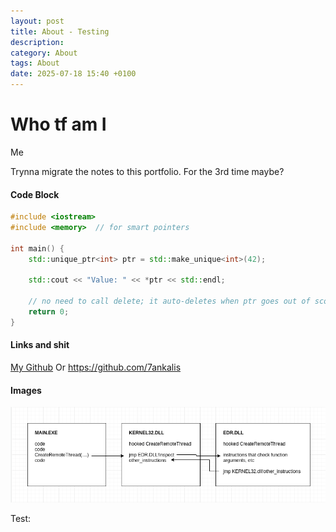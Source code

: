 ```yaml
---
layout: post
title: About - Testing
description:
category: About
tags: About
date: 2025-07-18 15:40 +0100
---
```

# Who tf am I
Me

Trynna migrate the notes to this portfolio. For the 3rd time maybe?

#### Code Block 

```cpp
#include <iostream>
#include <memory>  // for smart pointers

int main() {
    std::unique_ptr<int> ptr = std::make_unique<int>(42);

    std::cout << "Value: " << *ptr << std::endl;

    // no need to call delete; it auto-deletes when ptr goes out of scope
    return 0;
}
```

#### Links and shit
[My Github](https://github.com/7ankalis)
Or <https://github.com/7ankalis>

#### Images
![A simple image](https://github.com/7ankalis/redteam-starter/blob/main/images/api%20hooking.png)

Test:
